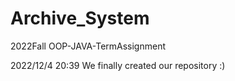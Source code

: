 # Archive_System
2022Fall OOP-JAVA-TermAssignment

2022/12/4 20:39 We finally created our repository :)
